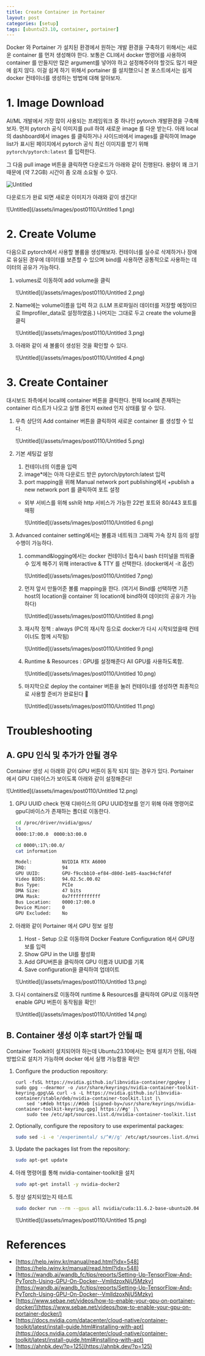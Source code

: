 ```yaml
---
title: Create Container in Portainer
layout: post
categories: [setup]
tags: [ubuntu23.10, container, portainer]
---
```


Docker 와 Portainer 가 설치된 환경에서 원하는 개발 환경을 구축하기 위해서는 새로운 container 를 먼저 생성해야 한다. 보통은 CLI에서 docker 명령어를 사용하여 container 를 만들지만 많은 argument를 넣어야 하고 설정해주어야 할것도 많기 때문에 쉽지 않다. 이걸 쉽게 하기 위해서 portainer 를 설치했으니 본 포스트에서는 쉽게 docker 컨테이너를 생성하는 방법에 대해 알아보자.

# 1. Image Download

AI/ML 개발에서 가장 많이 사용되는 프레임워크 중 하나인 pytorch 개발환경을 구축해보자.  먼저 pytorch 공식 이미지를 pull 하여 새로운 image 를 다운 받는다. 아래 local의 dashboard에서 images 를 클릭하거나 사이드바에서 images를 클릭하여 Image list가 표시된 페이지에서 pytorch 공식 최신 이미지를 받기 위해 `pytorch/pytorch:latest` 를 입력한다.

그 다음 pull image 버튼을 클릭하면 다운로드가 아래와 같이 진행된다. 용량이 꽤 크기 때문에 (약 7.2GB) 시간이 좀 오래 소요될 수 있다.

![Untitled](/assets/images/post0110/Untitled.png)


다운로드가 완료 되면 새로운 이미지가 아래와 같이 생긴다!

![Untitled](/assets/images/post0110/Untitled 1.png)


# 2. Create Volume

다음으로 pytorch에서 사용할 볼륨을 생성해보자. 컨테이너를 실수로 삭제하거나 장애로 유실된 경우에 데이터를 보존할 수 있으며 bind를 사용하면 공통적으로 사용하는 데이터의 공유가 가능하다. 

1. volumes로 이동하여 add volume을 클릭

    ![Untitled](/assets/images/post0110/Untitled 2.png)

2. Name에는 volume이름을 입력 하고 (LLM 프로파일러 데이터를 저장할 예정이므로 llmprofiler_data로 설정하였음.)  나머지는 그대로 두고 create the volume을 클릭

    ![Untitled](/assets/images/post0110/Untitled 3.png)

3. 아래와 같이 새 볼륨이 생성된 것을 확인할 수 있다.

    ![Untitled](/assets/images/post0110/Untitled 4.png)

# 3. Create Container

대시보드 좌측에서 local에 container 버튼을 클릭한다. 현재 local에 존재하는 container 리스트가 나오고 실행 중인지 exited 인지 상태를 알 수 있다.

1. 우측 상단의 Add container 버튼을 클릭하여  새로운 container 를 생성할 수 있다.

    ![Untitled](/assets/images/post0110/Untitled 5.png)

2. 기본 세팅값 설정
    1. 컨테이너의 이름을 입력
    2. image*에는 아까 다운로드 받은  pytorch/pytorch:latest 입력
    3. port mapping을 위해 Manual network port publishing에서 +publish a new network port 를 클릭하여 포트 설정
    * 외부 서비스를 위해 ssh와 http 서비스가 가능한 22번 포트와 80/443 포트를 매핑
        
        ![Untitled](/assets/images/post0110/Untitled 6.png)


3. Advanced container setting에서는 볼륨과 네트워크 그래픽 가속 장치 등의 설정 수행이 가능하다.
    1. command&logging에서는 docker 컨테이너 접속시 bash 터미널을 띄워줄 수 있게 해주기 위해 interactive & TTY 를 선택한다. (docker에서 -it 옵션)
        
        ![Untitled](/assets/images/post0110/Untitled 7.png)

        
    2. 먼저 앞서 만들어준 볼륨 mapping을 한다. (여기서 Bind를 선택하면 기존 host의 location을 container 의 location에 bind하여 데이터의 공유가 가능하다)
        
        ![Untitled](/assets/images/post0110/Untitled 8.png)

        
    3. 재시작 정책 : always (PC의 재시작 등으로 docker가 다시 시작되었을때 컨테이너도 함께 시작됨)
        
        ![Untitled](/assets/images/post0110/Untitled 9.png)

        
    4. Runtime & Resources : GPU를 설정해준다 All GPU를 사용하도록함.
        
        ![Untitled](/assets/images/post0110/Untitled 10.png)

        
    5. 마지막으로 deploy the container 버튼을 눌러 컨테이너를 생성하면 최종적으로 사용할 준비가 완료된다 👏
        
        ![Untitled](/assets/images/post0110/Untitled 11.png)

        

# Troubleshooting

## A. GPU 인식 및 추가가 안될 경우

Container 생성 시 아래와 같이 GPU 버튼이 동작 되지 않는 경우가 있다. Portainer 에서 GPU 디바이스가 보이도록 아래와 같이 설정해준다!

![Untitled](/assets/images/post0110/Untitled 12.png)


1. GPU UUID check
현재 디바이스의 GPU UUID정보를 얻기 위해 아래 명령어로 gpu디바이스가 존재하는 폴더로 이동한다.

    
    ```bash
    cd /proc/driver/nvidia/gpus/
    ls
    0000:17:00.0  0000:b3:00.0
    
    cd 0000\:17\:00.0/
    cat information
    
    Model:           NVIDIA RTX A6000
    IRQ:             94
    GPU UUID:        GPU-f9ccbb10-ef84-d80d-1e85-4aac94cf4fdf
    Video BIOS:      94.02.5c.00.02
    Bus Type:        PCIe
    DMA Size:        47 bits
    DMA Mask:        0x7fffffffffff
    Bus Location:    0000:17:00.0
    Device Minor:    0
    GPU Excluded:    No
    ```
    

1. 아래와 같이 Portainer 에서 GPU 정보 설정
    1. Host - Setup 으로 이동하여 Docker Feature Configuration 에서 GPU정보를 입력
    2. Show GPU in the UI를 활성화
    3. Add GPU버튼을 클릭하여 GPU 이름과 UUID를 기록
    4. Save configuration을 클릭하여 업데이트
    
    ![Untitled](/assets/images/post0110/Untitled 13.png)

    

1. 다시 containers로 이동하여 runtime & Resources를 클릭하여 GPU로 이동하면 enable GPU 버튼이 동작됨을 확인!
    
    ![Untitled](/assets/images/post0110/Untitled 14.png)

    

## B. Container 생성 이후 start가 안될 때

Container Toolkit이 설치되어야 하는데 Ubuntu23.10에서는 현재 설치가 안됨, 아래 방법으로 설치가 가능하며 docker 에서 실행 가능함을 확인!

1. Configure the production repository:
    
    ```
    curl -fsSL https://nvidia.github.io/libnvidia-container/gpgkey | sudo gpg --dearmor -o /usr/share/keyrings/nvidia-container-toolkit-keyring.gpg\&& curl -s -L https://nvidia.github.io/libnvidia-container/stable/deb/nvidia-container-toolkit.list |\
        sed 's#deb https://#deb [signed-by=/usr/share/keyrings/nvidia-container-toolkit-keyring.gpg] https://#g' |\
        sudo tee /etc/apt/sources.list.d/nvidia-container-toolkit.list
    ```
    
2. Optionally, configure the repository to use experimental packages:
    
    ```bash
    sudo sed -i -e '/experimental/ s/^#//g' /etc/apt/sources.list.d/nvidia-container-toolkit.list
    ```
    
3. Update the packages list from the repository:
    
    ```bash
    sudo apt-get update
    ```
    
4. 아래 명령어를 통해 nvidia-container-toolkit을 설치
    
    ```bash
    sudo apt-get install -y nvidia-docker2
    ```
    
5. 정상 설치되었는지 테스트
    
    ```bash
    sudo docker run --rm --gpus all nvidia/cuda:11.6.2-base-ubuntu20.04 nvidia-smi
    ```
    
    ![Untitled](/assets/images/post0110/Untitled 15.png)

    

# References

- [https://help.iwinv.kr/manual/read.html?idx=548](https://help.iwinv.kr/manual/read.html?idx=548)
- [https://wandb.ai/wandb_fc/tips/reports/Setting-Up-TensorFlow-And-PyTorch-Using-GPU-On-Docker--VmlldzoxNjU5Mzky](https://wandb.ai/wandb_fc/tips/reports/Setting-Up-TensorFlow-And-PyTorch-Using-GPU-On-Docker--VmlldzoxNjU5Mzky)
- [https://www.sebae.net/videos/how-to-enable-your-gpu-on-portainer-docker/](https://www.sebae.net/videos/how-to-enable-your-gpu-on-portainer-docker/)
- [https://docs.nvidia.com/datacenter/cloud-native/container-toolkit/latest/install-guide.html#installing-with-apt](https://docs.nvidia.com/datacenter/cloud-native/container-toolkit/latest/install-guide.html#installing-with-apt)
- [https://ahnbk.dev/?p=125](https://ahnbk.dev/?p=125)